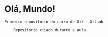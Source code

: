 # Olá, Mundo!
    Primeiro repositorio do curso de Git e Github

        Repositorio criado durante a aula.